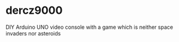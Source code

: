 # dercz9000
DIY Arduino UNO video console with a game which is neither space invaders nor asteroids
